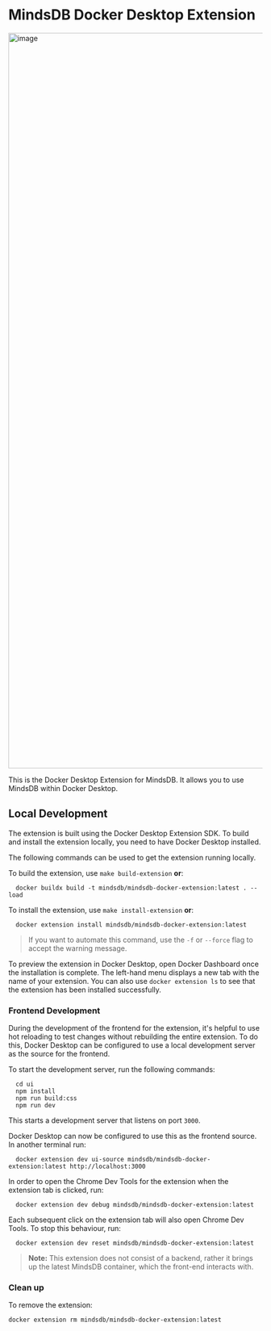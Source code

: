 # MindsDB Docker Desktop Extension

<img width="1458" alt="image" src="https://user-images.githubusercontent.com/34368930/230012152-c60bc8a8-3c00-48c9-961c-6d10421e7e26.png">

This is the Docker Desktop Extension for MindsDB. It allows you to use MindsDB within Docker Desktop.

## Local Development

The extension is built using the Docker Desktop Extension SDK. To build and install the extension locally, you need to have Docker Desktop installed. 

The following commands can be used to get the extension running locally.

To build the extension, use `make build-extension` **or**:

```shell
  docker buildx build -t mindsdb/mindsdb-docker-extension:latest . --load
```

To install the extension, use `make install-extension` **or**:

```shell
  docker extension install mindsdb/mindsdb-docker-extension:latest
```

> If you want to automate this command, use the `-f` or `--force` flag to accept the warning message.

To preview the extension in Docker Desktop, open Docker Dashboard once the installation is complete. The left-hand menu displays a new tab with the name of your extension. You can also use `docker extension ls` to see that the extension has been installed successfully.

### Frontend Development

During the development of the frontend for the extension, it's helpful to use hot reloading to test changes without rebuilding the entire extension. To do this, Docker Desktop can be configured to use a local development server as the source for the frontend.

To start the development server, run the following commands:

```shell
  cd ui
  npm install
  npm run build:css
  npm run dev
```

This starts a development server that listens on port `3000`.

Docker Desktop can now be configured to use this as the frontend source. In another terminal run:

```shell
  docker extension dev ui-source mindsdb/mindsdb-docker-extension:latest http://localhost:3000
```

In order to open the Chrome Dev Tools for the extension when the extension tab is clicked, run:

```shell
  docker extension dev debug mindsdb/mindsdb-docker-extension:latest
```

Each subsequent click on the extension tab will also open Chrome Dev Tools. To stop this behaviour, run:

```shell
  docker extension dev reset mindsdb/mindsdb-docker-extension:latest
```

> **Note:** This extension does not consist of a backend, rather it brings up the latest MindsDB container, which the front-end interacts with.

### Clean up

To remove the extension:

```shell
docker extension rm mindsdb/mindsdb-docker-extension:latest
```
